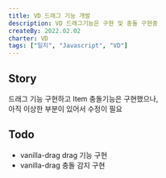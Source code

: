 ```yaml
---
title: VD 드래그 기능 개발
description: VD 드래그기능은 구현 및 충돌 구현중
createBy: 2022.02.02
charter: VD
tags: ["일지", "Javascript", "VD"]
---
```


## Story

드래그 기능 구현하고 Item 충돌기능은 구현했으나,  
아직 이상한 부분이 있어서 수정이 필요

## Todo

-   vanilla-drag drag 기능 구현
-   vanilla-drag 충돌 감지 구현
